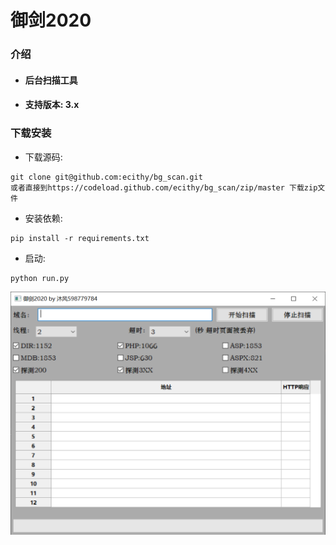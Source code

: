 # 御剑2020 

### 介绍

- #### 后台扫描工具

- #### 支持版本: 3.x

### 下载安装

- 下载源码:

```
git clone git@github.com:ecithy/bg_scan.git
或者直接到https://codeload.github.com/ecithy/bg_scan/zip/master 下载zip文件
```

- 安装依赖:

```
pip install -r requirements.txt
```

-   启动:

```
python run.py
```



<img src="media/images/image-20200605171502840.png" alt="image-20200605171502840" style="zoom: 50%;" />
